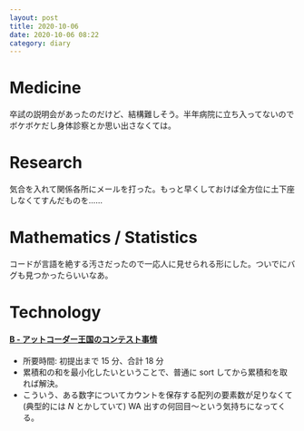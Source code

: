 ```yaml
---
layout: post
title: 2020-10-06
date: 2020-10-06 08:22
category: diary
---
```


# Medicine
卒試の説明会があったのだけど、結構難しそう。半年病院に立ち入ってないのでボケボケだし身体診察とか思い出さなくては。

# Research
気合を入れて関係各所にメールを打った。もっと早くしておけば全方位に土下座しなくてすんだものを……

# Mathematics / Statistics
コードが言語を絶する汚さだったので一応人に見せられる形にした。ついでにバグも見つかったらいいなあ。

# Technology

#### [B - アットコーダー王国のコンテスト事情](https://atcoder.jp/contests/arc035/tasks/arc035_b)
- 所要時間: 初提出まで 15 分、合計 18 分
- 累積和の和を最小化したいということで、普通に sort してから累積和を取れば解決。
- こういう、ある数字についてカウントを保存する配列の要素数が足りなくて (典型的には $N$ とかしていて) WA 出すの何回目～という気持ちになってくる。